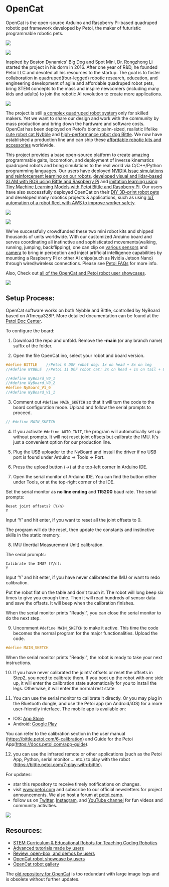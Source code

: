 # OpenCat

OpenCat is the open-source Arduino and Raspberry Pi-based quadruped robotic pet framework developed by Petoi, the maker of futuristic programmable robotic pets.

![](https://github.com/PetoiCamp/NonCodeFiles/blob/master/gif/walk.gif?raw=true)

![](https://github.com/PetoiCamp/NonCodeFiles/blob/master/gif/run.gif?raw=true)

Inspired by Boston Dynamics' Big Dog and Spot Mini, Dr. Rongzhong Li started the project in his dorm in 2016. After one year of R&D, he founded Petoi LLC and devoted all his resources to the startup. The goal is to foster collaboration in quadruped(four-legged) robotic research, education, and engineering development of agile and affordable quadruped robot pets, bring STEM concepts to the mass and inspire newcomers (including many kids and adults) to join the robotic AI revolution to create more applications.

![](https://github.com/PetoiCamp/NonCodeFiles/blob/master/gif/slope.gif?raw=true)

The project is still [a complex quadruped robot system](https://www.petoi.com/pages/petoi-programmable-quadruped-robot-system) only for skilled makers. Yet we want to share our design and work with the community by mass production and bring down the hardware and software costs. OpenCat has been deployed on Petoi's bionic palm-sized, realistic lifelike [cute robot cat Nybble](https://www.petoi.com/collections/robots/products/petoi-nybble-robot-cat?utm_source=github&utm_medium=code&utm_campaign=nybble) and
[high-performance robot dog Bittle](https://www.petoi.com/collections/robots/products/petoi-bittle-robot-dog?utm_source=github&utm_medium=code&utm_campaign=bittle). We now have established a production line and can ship these [affordable robotic kits and accessories](https://www.petoi.com/store?utm_source=github&utm_medium=code&utm_campaign=store) worldwide.

This project provides a base open-source platform to create amazing programmable gaits, locomotion, and deployment of inverse kinematics quadruped robots and bring simulations to the real world via C/C++/Python programming languages.  Our users have deployed [NVIDIA Issac simulations and reinforcement learning on our robots](https://www.youtube.com/playlist?list=PLHMFXft_rV6MWNGyofDzRhpatxZuUZMdg), [developed visual and lidar-based SLAM with ROS using Bittle and Raspberry Pi](https://www.youtube.com/watch?v=uXpQUIF_Jyk&list=PLHMFXft_rV6MWNGyofDzRhpatxZuUZMdg&index=6) and [imitation learning using Tiny Machine Learning Models with Petoi Bittle and Raspberry Pi](https://www.learnwitharobot.com/p/imitation-learning-with-petoi-bittle).  Our users have also successfully deployed OpenCat on their [DIY 3D-print robot pets](https://www.petoi.com/pages/3d-printed-robot-dog-robot-cat) and developed many robotics projects & applications, such as using [IoT automation of a robot fleet with AWS to improve worker safety](https://www.petoi.com/blogs/blog/aws-iot-robot-fleet-demo-with-petoi-bittle).

![](https://github.com/PetoiCamp/NonCodeFiles/blob/master/gif/stand.gif?raw=true)

![](https://github.com/PetoiCamp/NonCodeFiles/blob/master/gif/NybbleBalance.gif?raw=true)

We've successfully crowdfunded these two mini robot kits and shipped thousands of units worldwide.  With our customized Arduino board and servos coordinating all instinctive and sophisticated movements(walking, running, jumping, backflipping), one can clip on [various sensors](https://www.petoi.com/products/petoi-sensor-pack) and [camera](https://www.petoi.com/products/intelligent-camera-module) to bring in perception and inject artificial intelligence capabilities by mounting a Raspberry Pi or other AI chips(such as Nvidia Jetson Nano) through wired/wireless connections.  Please see [Petoi FAQs](https://www.petoi.com/pages/faq?utm_source=github&utm_medium=code&utm_campaign=faq) for more info.

Also, Check out [all of the OpenCat and Petoi robot user showcases](https://www.petoi.camp/forum/showcase).


![](https://github.com/PetoiCamp/NonCodeFiles/blob/master/gif/ball.gif?raw=true)

## Setup  Process:

OpenCat software works on both Nybble and Bittle, controlled by NyBoard based on ATmega328P. More detailed documentation can be found at the [Petoi Doc Center](https://docs.petoi.com).

To configure the board:

1. Download the repo and unfold. Remove the **-main** (or any branch name) suffix of the folder.


2. Open the file OpenCat.ino, select your robot and board version.
```cpp
#define BITTLE    //Petoi 9 DOF robot dog: 1x on head + 8x on leg
//#define NYBBLE  //Petoi 11 DOF robot cat: 2x on head + 1x on tail + 8x on leg

//#define NyBoard_V0_1
//#define NyBoard_V0_2
#define NyBoard_V1_0
//#define NyBoard_V1_1
```

3. Comment out ```#define MAIN_SKETCH``` so that it will turn the code to the board configuration mode. Upload and follow the serial prompts to proceed.
```cpp
// #define MAIN_SKETCH
```

4. If you activate ```#define AUTO_INIT```, the program will automatically set up without prompts. It will not reset joint offsets but calibrate the IMU. It's just a convenient option for our production line.

5. Plug the USB uploader to the NyBoard and install the driver if no USB port is found under Arduino -> Tools -> Port.

6. Press the upload button (->) at the top-left corner in Arduino IDE.

7. Open the serial monitor of Arduino IDE. You can find the button either under Tools, or at the top-right corner of the IDE.

Set the serial monitor as **no line ending** and **115200** baud rate.
The serial prompts:
```
Reset joint offsets? (Y/n)
Y
```

Input ‘Y’ and hit enter, if you want to reset all the joint offsets to 0.

The program will do the reset, then update the constants and instinctive skills in the static memory.

8. IMU (Inertial Measurement Unit) calibration.

The serial prompts:
```
Calibrate the IMU? (Y/n):
Y
```
Input ‘Y’ and hit enter, if you have never calibrated the IMU or want to redo calibration.

Put the robot flat on the table and don't touch it. The robot will long beep six times to give you enough time. Then it will read hundreds of sensor data and save the offsets. It will beep when the calibration finishes.

When the serial monitor prints "Ready!", you can close the serial monitor to do the next step.

9. Uncomment ```#define MAIN_SKETCH``` to make it active. This time the code becomes the normal program for the major functionalities. Upload the code.
```cpp
#define MAIN_SKETCH
```
When the serial monitor prints "Ready!", the robot is ready to take your next instructions.

10. If you have never calibrated the joints’ offsets or reset the offsets in Step2, you need to calibrate them. If you boot up the robot with one side up, it will enter the calibration state automatically for you to install the legs. Otherwise, it will enter the normal rest state

11. You can use the serial monitor to calibrate it directly. Or you may plug in the Bluetooth dongle, and use the Petoi app (on Android/iOS) for a more user-friendly interface. The mobile app is available on:

* IOS: [App Store](https://apps.apple.com/us/app/petoi/id1581548095)
* Android: [Google Play](https://play.google.com/store/apps/details?id=com.petoi.petoiapp)

You can refer to the calibration section in the user manual (https://bittle.petoi.com/6-calibration) and Guide for the Petoi App(https://docs.petoi.com/app-guide).

12. you can use the infrared remote or other applications (such as the Petoi App, Python, serial monitor ... etc.) to play with the robot (https://bittle.petoi.com/7-play-with-bittle).

For updates:
* star this repository to receive timely notifications on changes.
* visit www.petoi.com and subscribe to our official newsletters for project announcements. We also host a forum at [petoi.camp](https://www.petoi.com/forum).
* follow us on [Twitter](https://twitter.com/petoicamp), [Instagram](https://www.instagram.com/petoicamp/), and [YouTube channel](https://www.youtube.com/c/rongzhongli) for fun videos and community activities.

![](https://github.com/PetoiCamp/NonCodeFiles/blob/master/gif/backflip.gif?raw=true)

## Resources:
* [STEM Curriculum & Educational Robots for Teaching Coding Robotics](https://www.petoi.com/pages/resources-curriculum-stem-coding-robot)
* [Advanced tutorials made by users](https://www.youtube.com/playlist?list=PLHMFXft_rV6MWNGyofDzRhpatxZuUZMdg)
* [Review, open-box, and demos by users](https://www.youtube.com/playlist?list=PLHMFXft_rV6PSS3Qu5yQ-0iPW-ohu1sM3)
* [OpenCat robot showcase by users](https://www.petoi.com/pages/petoi-open-source-extensions-user-demos-and-hacks)
* [OpenCat robot gallery](https://www.petoi.com/pages/robot-pet-gallery)

The [old repository for OpenCat](https://github.com/PetoiCamp/OpenCat-Old) is too redundant with large image logs and is obsolete without further updates.